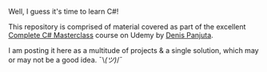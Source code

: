 Well, I guess it's time to learn C#!

This repository is comprised of material covered as part of the excellent [Complete C# Masterclass](https://www.udemy.com/course/complete-csharp-masterclass/) course on Udemy by [Denis Panjuta](https://tutorials.eu/).

I am posting it here as a multitude of projects & a single solution, which may or may not be a good idea. ¯\\_(ツ)_/¯